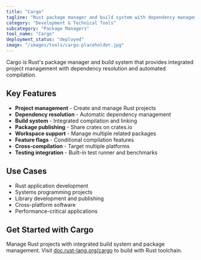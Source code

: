 ```yaml
---
title: "Cargo"
tagline: "Rust package manager and build system with dependency management"
category: "Development & Technical Tools"
subcategory: "Package Managers"
tool_name: "Cargo"
deployment_status: "deployed"
image: "/images/tools/cargo-placeholder.jpg"
---
```

Cargo is Rust's package manager and build system that provides integrated project management with dependency resolution and automated compilation.

## Key Features

- **Project management** - Create and manage Rust projects
- **Dependency resolution** - Automatic dependency management
- **Build system** - Integrated compilation and linking
- **Package publishing** - Share crates on crates.io
- **Workspace support** - Manage multiple related packages
- **Feature flags** - Conditional compilation features
- **Cross-compilation** - Target multiple platforms
- **Testing integration** - Built-in test runner and benchmarks

## Use Cases

- Rust application development
- Systems programming projects
- Library development and publishing
- Cross-platform software
- Performance-critical applications

## Get Started with Cargo

Manage Rust projects with integrated build system and package management. Visit [doc.rust-lang.org/cargo](https://doc.rust-lang.org/cargo) to build with Rust toolchain.